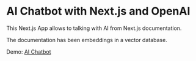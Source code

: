 # AI Chatbot with Next.js and OpenAI

This Next.js App allows to talking with AI from Next.js documentation.

The documentation has been embeddings in a vector database.

Demo: [AI Chatbot](https://ai-chatbot-next-ai-app.vercel.app/)
